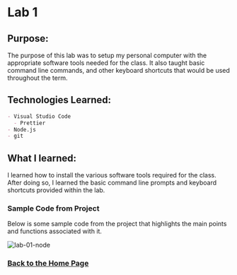 # Lab 1

## Purpose:
The purpose of this lab was to setup my personal computer with the appropriate software tools needed for the class. It also taught basic command line commands, and other keyboard shortcuts that would be used throughout the term. 

## Technologies Learned:
```markdown
- Visual Studio Code
  - Prettier
- Node.js
- git
```
## What I learned:
I learned how to install the various software tools required for the class. After doing so, I learned the basic command line prompts and keyboard shortcuts provided within the lab. 

### Sample Code from Project

Below is some sample code from the project that highlights the main points and functions associated with it. 

![lab-01-node](https://user-images.githubusercontent.com/105069118/171968217-19bb74fc-952b-422d-9954-977424918e54.png)

### [Back to the Home Page](http://uo-cit-bradyr57.github.io/bradyr57.github.io/)
